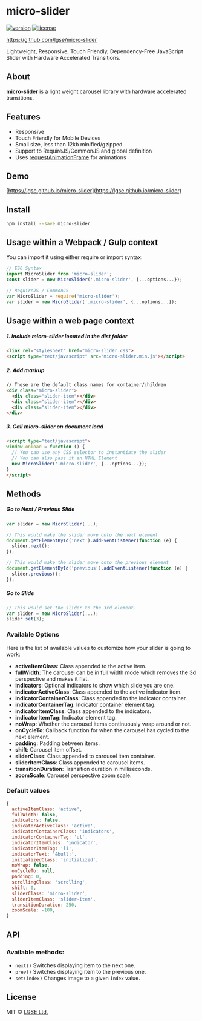 # micro-slider

[![version](https://img.shields.io/badge/Version-1.0.5-green.svg)](https://npmjs.org/package/micro-slider)
[![license](http://img.shields.io/badge/license-MIT-blue.svg?style=flat)](https://raw.githubusercontent.com/lgse/micro-slider/master/LICENSE)

https://github.com/lgse/micro-slider

Lightweight, Responsive, Touch Friendly, Dependency-Free JavaScript Slider with Hardware Accelerated Transitions.

## About

**micro-slider** is a light weight carousel library with hardware accelerated transitions.

## Features
- Responsive
- Touch Friendly for Mobile Devices
- Small size, less than 12kb minified/gzipped
- Support to RequireJS/CommonJS and global definition
- Uses [requestAnimationFrame](https://developer.mozilla.org/en-US/docs/Web/API/window/requestAnimationFrame) for animations

## Demo
[https://lgse.github.io/micro-slider](https://lgse.github.io/micro-slider)

## Install
```sh
npm install --save micro-slider
```
## Usage within a Webpack / Gulp context
You can import it using either require or import syntax:
```javascript
// ES6 Syntax
import MicroSlider from 'micro-slider';
const slider = new MicroSlider('.micro-slider', {...options...});
 
// RequireJS / CommonJS
var MicroSlider = require('micro-slider');
var slider = new MicroSlider('.micro-slider', {...options...});
```

## Usage within a web page context
##### 1. Include micro-slider located in the dist folder
```html
<link rel="stylesheet" href="micro-slider.css">
<script type="text/javascript" src="micro-slider.min.js"></script>
```
##### 2. Add markup
```html
// These are the default class names for container/children
<div class="micro-slider">
  <div class="slider-item"></div>
  <div class="slider-item"></div>
  <div class="slider-item"></div>
</div>
```
##### 3. Call micro-slider on document load
```html
<script type="text/javascript">
window.onload = function () {
  // You can use any CSS selector to instantiate the slider
  // You can also pass it an HTML Element
  new MicroSlider('.micro-slider', {...options...});
}
</script>
```

## Methods
##### Go to Next / Previous Slide
```javascript
var slider = new MicroSlider(...);

// This would make the slider move onto the next element
document.getElementById('next').addEventListener(function (e) {
  slider.next();
});

// This would make the slider move onto the previous element
document.getElementById('previous').addEventListener(function (e) {
  slider.previous();
});
```

##### Go to Slide
```javascript
// This would set the slider to the 3rd element.
var slider = new MicroSlider(...);
slider.set(3);
```

### Available Options

Here is the list of available values to customize how your slider is going to work:

- **activeItemClass**: <String> Class appended to the active item.
- **fullWidth**: <Bool> The carousel can be in full width mode which removes the 3d perspective and makes it flat.
- **indicators**: <Bool> Optional indicators to show which slide you are one.
- **indicatorActiveClass**: <String> Class appended to the active indicator item.
- **indicatorContainerClass**: <String> Class appended to the indicator container.
- **indicatorContainerTag**: <String> Indicator container element tag.
- **indicatorItemClass**: <String> Class appended to the indicators.
- **indicatorItemTag**: <String> Indicator element tag.
- **noWrap**: <Bool> Whether the carousel items continuously wrap around or not.
- **onCycleTo**: <Function> Callback function for when the carousel has cycled to the next element.
- **padding**: <Number> Padding between items.
- **shift**: <Number> Carousel item offset.
- **sliderClass**: <String> Class appended to carousel item container.
- **sliderItemClass**: <String> Class appended to carousel items.
- **transitionDuration**: <Number> Transition duration in milliseconds.
- **zoomScale**: <Number> Carousel perspective zoom scale.


### Default values

```js
{
  activeItemClass: 'active',
  fullWidth: false,
  indicators: false,
  indicatorActiveClass: 'active',
  indicatorContainerClass: 'indicators',
  indicatorContainerTag: 'ul',
  indicatorItemClass: 'indicator',
  indicatorItemTag: 'li',
  indicatorText: '&bull;',
  initializedClass: 'initialized',
  noWrap: false,
  onCycleTo: null,
  padding: 0,
  scrollingClass: 'scrolling',
  shift: 0,
  sliderClass: 'micro-slider',
  sliderItemClass: 'slider-item',
  transitionDuration: 250,
  zoomScale: -100,
}
```

## API
### Available methods:

- `next()` Switches displaying item to the next one.
- `prev()` Switches displaying item to the previous one.
- `set(index)` Changes image to a given `index` value.


## License

MIT © [LGSE Ltd.](http://www.lgse.com)
